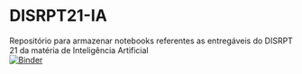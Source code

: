 # DISRPT21-IA
Repositório para armazenar notebooks referentes as entregáveis do DISRPT 21 da matéria de Inteligência Artificial
<br>[![Binder](https://mybinder.org/badge_logo.svg)](https://mybinder.org/v2/gh/isagmonteiro/DISRPT21-IA/24d3665bfa2cff031c6b72442b579378aa0005e0)

